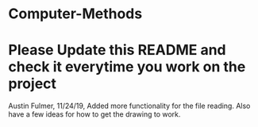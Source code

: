 # Computer-Methods
# Please Update this README and check it everytime you work on the project

Austin Fulmer, 11/24/19, Added more functionality for the file reading. Also have a few ideas for how to get the drawing to work.
